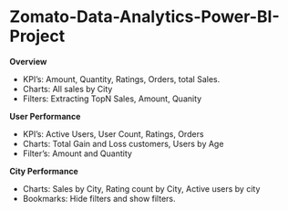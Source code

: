 # Zomato-Data-Analytics-Power-BI-Project

**Overview**
- KPI’s: Amount, Quantity, Ratings, Orders, total Sales.
- Charts: All sales by City
- Filters: Extracting TopN Sales, Amount, Quanity
  
**User Performance**
- KPI’s: Active Users, User Count, Ratings, Orders
- Charts: Total Gain and Loss customers, Users by Age
- Filter’s: Amount and Quantity
  
**City Performance**
- Charts: Sales by City, Rating count by City, Active users by city
- Bookmarks: Hide filters and show filters.

